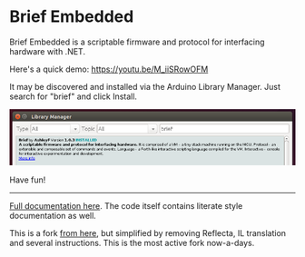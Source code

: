 Brief Embedded
==============

Brief Embedded is a scriptable firmware and protocol for interfacing hardware with .NET.

Here's a quick demo: https://youtu.be/M_iiSRowOFM

It may be discovered and installed via the Arduino Library Manager. Just search for "brief" and click Install.

![Arduino Library installation](./extras/Documents/Media/ArduinoLibrary.png)

Have fun!

----

[Full documentation here](extras/Documents/README.md). The code itself contains literate style documentation as well.

This is a fork [from here](http://github.com/ashleyf/brief/tree/gh-pages/embedded), but simplified by removing Reflecta, IL translation and several instructions. This is the most active fork now-a-days.
